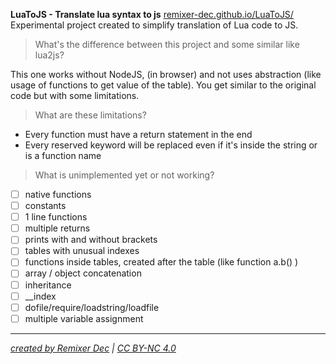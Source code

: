 **LuaToJS - Translate lua syntax to js** 
[remixer-dec.github.io/LuaToJS/](https://remixer-dec.github.io/LuaToJS/)
Experimental project created to simplify translation of Lua code to JS.
> What's the difference between this project and some similar like lua2js?

This one works without NodeJS, (in browser) and not uses abstraction (like usage of functions to get value of the table). You get similar to the original code but with some limitations.
> What are these limitations?

 - Every function must have a return statement in the end
 - Every reserved keyword will be replaced even if it's inside the string or is a function name 

> What is unimplemented yet or not working?

* [ ] native functions  
* [ ] constants  
* [ ] 1 line functions  
* [ ] multiple returns  
* [ ] prints with and without brackets  
* [ ] tables with unusual indexes  
* [ ] functions inside tables, created after the table (like function a.b() )  
* [ ] array / object concatenation  
* [ ] inheritance  
* [ ] __index  
* [ ] dofile/require/loadstring/loadfile  
* [ ] multiple variable 	assignment  
** **
*[created by Remixer Dec](https://github.com/remixer-dec) | [CC BY-NC 4.0](https://creativecommons.org/licenses/by-nc/4.0/legalcode)*

